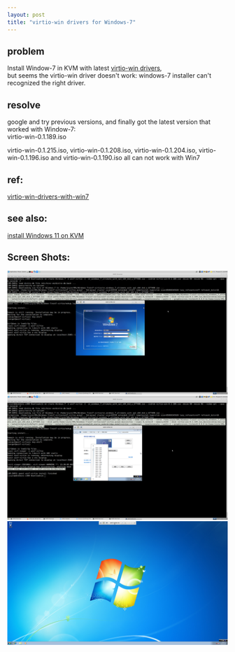 ```yaml
---
layout: post
title: "virtio-win drivers for Windows-7"
---
```


## problem
Install Window-7 in KVM with latest [virtio-win drivers](https://fedorapeople.org/groups/virt/virtio-win/direct-downloads/archive-virtio/),  
but seems the virtio-win driver doesn't work: windows-7 installer can't recognized the right driver.

## resolve
google and try previous versions, and finally got the latest version that worked with Window-7:  
 virtio-win-0.1.189.iso  

 virtio-win-0.1.215.iso, virtio-win-0.1.208.iso, virtio-win-0.1.204.iso, virtio-win-0.1.196.iso and virtio-win-0.1.190.iso all can not work with Win7  
 
## ref:
[virtio-win-drivers-with-win7](https://askubuntu.com/questions/1310440/using-virtio-win-drivers-with-win7-sp1-x64)  

## see also:
[install Windows 11 on KVM](https://tcler.github.io/2022/01/08/install-windows-11-on-KVM/)  

## Screen Shots:

![kiss-vm-win7-virtio](https://raw.githubusercontent.com/tcler/tcler.github.io/master/public/imgs/kiss-vm-win7-virtio/kiss-vm-win7-virtio.png)
![kiss-vm-win7-virtio-2](https://raw.githubusercontent.com/tcler/tcler.github.io/master/public/imgs/kiss-vm-win7-virtio/kiss-vm-win7-virtio-2.png)
![kiss-vm-win7-virtio-3](https://raw.githubusercontent.com/tcler/tcler.github.io/master/public/imgs/kiss-vm-win7-virtio/kiss-vm-win7-virtio-3.png)

